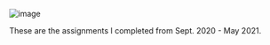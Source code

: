![image](https://user-images.githubusercontent.com/72377927/121655582-55cd7280-ca64-11eb-9c94-d072a29f17b9.png)

These are the assignments I completed from Sept. 2020 - May 2021.
